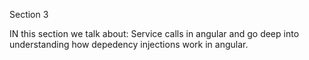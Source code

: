 Section 3

IN this section we talk about: Service calls in angular and go deep into understanding how depedency injections work in angular.
